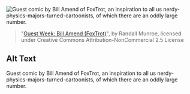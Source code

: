 ![Guest comic by Bill Amend of FoxTrot, an inspiration to all us nerdy-physics-majors-turned-cartoonists, of which there are an oddly large number.](https://imgs.xkcd.com/comics/guest_week_bill_amend_foxtrot.png)
> "[Guest Week: Bill Amend (FoxTrot)](https://xkcd.com/824/)", by Randall Munroe, licensed under Creative Commons Attribution-NonCommercial 2.5 License

## Alt Text
Guest comic by Bill Amend of FoxTrot, an inspiration to all us nerdy-physics-majors-turned-cartoonists, of which there are an oddly large number.
